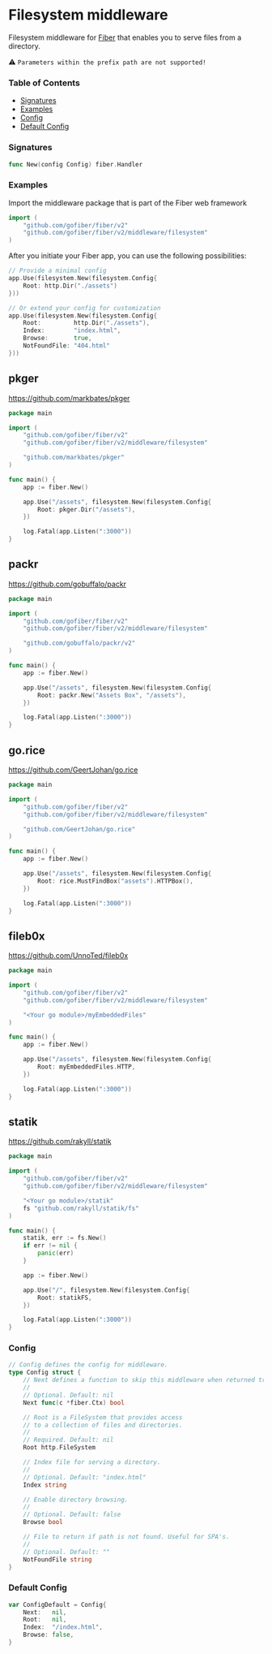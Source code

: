 # Filesystem middleware
Filesystem middleware for [Fiber](https://github.com/gofiber/fiber) that enables you to serve files from a directory. 

⚠️ `Parameters within the prefix path are not supported!`

### Table of Contents
- [Signatures](#signatures)
- [Examples](#examples)
- [Config](#config)
- [Default Config](#default-config)


### Signatures
```go
func New(config Config) fiber.Handler
```

### Examples
Import the middleware package that is part of the Fiber web framework
```go
import (
	"github.com/gofiber/fiber/v2"
	"github.com/gofiber/fiber/v2/middleware/filesystem"
)
```

After you initiate your Fiber app, you can use the following possibilities:
```go
// Provide a minimal config
app.Use(filesystem.New(filesystem.Config{
	Root: http.Dir("./assets")
}))

// Or extend your config for customization
app.Use(filesystem.New(filesystem.Config{
	Root:         http.Dir("./assets"),
	Index:        "index.html",
	Browse:       true,
	NotFoundFile: "404.html"
}))
```

## pkger
https://github.com/markbates/pkger

```go
package main

import (
	"github.com/gofiber/fiber/v2"
	"github.com/gofiber/fiber/v2/middleware/filesystem"

	"github.com/markbates/pkger"
)

func main() {
	app := fiber.New()

	app.Use("/assets", filesystem.New(filesystem.Config{
		Root: pkger.Dir("/assets"),
	})

	log.Fatal(app.Listen(":3000"))
}
```

## packr
https://github.com/gobuffalo/packr

```go
package main

import (
	"github.com/gofiber/fiber/v2"
	"github.com/gofiber/fiber/v2/middleware/filesystem"

	"github.com/gobuffalo/packr/v2"
)

func main() {
	app := fiber.New()

	app.Use("/assets", filesystem.New(filesystem.Config{
		Root: packr.New("Assets Box", "/assets"),
	})

	log.Fatal(app.Listen(":3000"))
}
```

## go.rice
https://github.com/GeertJohan/go.rice

```go
package main

import (
	"github.com/gofiber/fiber/v2"
	"github.com/gofiber/fiber/v2/middleware/filesystem"

	"github.com/GeertJohan/go.rice"
)

func main() {
	app := fiber.New()

	app.Use("/assets", filesystem.New(filesystem.Config{
		Root: rice.MustFindBox("assets").HTTPBox(),
	})

	log.Fatal(app.Listen(":3000"))
}
```

## fileb0x
https://github.com/UnnoTed/fileb0x

```go
package main

import (
	"github.com/gofiber/fiber/v2"
	"github.com/gofiber/fiber/v2/middleware/filesystem"

	"<Your go module>/myEmbeddedFiles"
)

func main() {
	app := fiber.New()

	app.Use("/assets", filesystem.New(filesystem.Config{
		Root: myEmbeddedFiles.HTTP,
	})

	log.Fatal(app.Listen(":3000"))
}
```

## statik
https://github.com/rakyll/statik

```go
package main

import (
	"github.com/gofiber/fiber/v2"
	"github.com/gofiber/fiber/v2/middleware/filesystem"

	"<Your go module>/statik"
	fs "github.com/rakyll/statik/fs"
)

func main() {
	statik, err := fs.New()
	if err != nil {
		panic(err)
	}

	app := fiber.New()

	app.Use("/", filesystem.New(filesystem.Config{
		Root: statikFS,
	})

	log.Fatal(app.Listen(":3000"))
}
```

### Config
```go
// Config defines the config for middleware.
type Config struct {
	// Next defines a function to skip this middleware when returned true.
	//
	// Optional. Default: nil
	Next func(c *fiber.Ctx) bool

	// Root is a FileSystem that provides access
	// to a collection of files and directories.
	//
	// Required. Default: nil
	Root http.FileSystem

	// Index file for serving a directory.
	//
	// Optional. Default: "index.html"
	Index string

	// Enable directory browsing.
	//
	// Optional. Default: false
	Browse bool

	// File to return if path is not found. Useful for SPA's.
	//
	// Optional. Default: ""
	NotFoundFile string
}
```

### Default Config
```go
var ConfigDefault = Config{
	Next:   nil,
	Root:   nil,
	Index:  "/index.html",
	Browse: false,
}
```